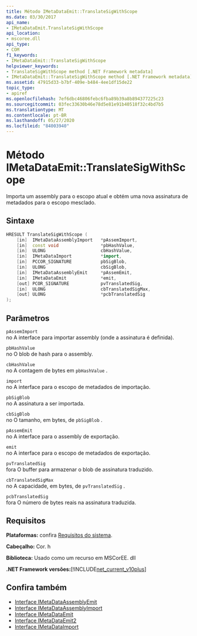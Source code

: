 ```yaml
---
title: Método IMetaDataEmit::TranslateSigWithScope
ms.date: 03/30/2017
api_name:
- IMetaDataEmit.TranslateSigWithScope
api_location:
- mscoree.dll
api_type:
- COM
f1_keywords:
- IMetaDataEmit::TranslateSigWithScope
helpviewer_keywords:
- TranslateSigWithScope method [.NET Framework metadata]
- IMetaDataEmit::TranslateSigWithScope method [.NET Framework metadata]
ms.assetid: 47915d33-b7bf-409e-b484-4ee1df15de22
topic_type:
- apiref
ms.openlocfilehash: 7ef6dbc46806febc6fba89b39a8b894377225c23
ms.sourcegitcommit: 03fec33630b46e78d5e81e91b40518f32c4bd7b5
ms.translationtype: MT
ms.contentlocale: pt-BR
ms.lasthandoff: 05/27/2020
ms.locfileid: "84003940"
---
```

# <a name="imetadataemittranslatesigwithscope-method"></a>Método IMetaDataEmit::TranslateSigWithScope
Importa um assembly para o escopo atual e obtém uma nova assinatura de metadados para o escopo mesclado.  
  
## <a name="syntax"></a>Sintaxe  
  
```cpp  
HRESULT TranslateSigWithScope (
    [in]  IMetaDataAssemblyImport   *pAssemImport,
    [in]  const void                *pbHashValue,
    [in]  ULONG                     cbHashValue,
    [in]  IMetaDataImport           *import,
    [in]  PCCOR_SIGNATURE           pbSigBlob,
    [in]  ULONG                     cbSigBlob,  
    [in]  IMetaDataAssemblyEmit     *pAssemEmit,
    [in]  IMetaDataEmit             *emit,
    [out] PCOR_SIGNATURE            pvTranslatedSig,
    [in]  ULONG                     cbTranslatedSigMax,
    [out] ULONG                     *pcbTranslatedSig
);  
```  
  
## <a name="parameters"></a>Parâmetros  
 `pAssemImport`  
 no A interface para importar assembly (onde a assinatura é definida).  
  
 `pbHashValue`  
 no O blob de hash para o assembly.  
  
 `cbHashValue`  
 no A contagem de bytes em `pbHashValue` .  
  
 `import`  
 no A interface para o escopo de metadados de importação.  
  
 `pbSigBlob`  
 no A assinatura a ser importada.  
  
 `cbSigBlob`  
 no O tamanho, em bytes, de `pbSigBlob` .  
  
 `pAssemEmit`  
 no A interface para o assembly de exportação.  
  
 `emit`  
 no A interface para o escopo de metadados de exportação.  
  
 `pvTranslatedSig`  
 fora O buffer para armazenar o blob de assinatura traduzido.  
  
 `cbTranslatedSigMax`  
 no A capacidade, em bytes, de `pvTranslatedSig` .  
  
 `pcbTranslatedSig`  
 fora O número de bytes reais na assinatura traduzida.  
  
## <a name="requirements"></a>Requisitos  
 **Plataformas:** confira [Requisitos do sistema](../../get-started/system-requirements.md).  
  
 **Cabeçalho:** Cor. h  
  
 **Biblioteca:** Usado como um recurso em MSCorEE. dll  
  
 **.NET Framework versões:**[!INCLUDE[net_current_v10plus](../../../../includes/net-current-v10plus-md.md)]  
  
## <a name="see-also"></a>Confira também

- [Interface IMetaDataAssemblyEmit](imetadataassemblyemit-interface.md)
- [Interface IMetaDataAssemblyImport](imetadataassemblyimport-interface.md)
- [Interface IMetaDataEmit](imetadataemit-interface.md)
- [Interface IMetaDataEmit2](imetadataemit2-interface.md)
- [Interface IMetaDataImport](imetadataimport-interface.md)
